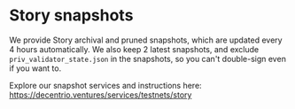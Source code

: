 # Story snapshots
We provide Story archival and pruned snapshots, which are updated every 4 hours automatically. We also keep 2 latest snapshots, and exclude `priv_validator_state.json` in the snapshots, so you can't double-sign even if you want to.

Explore our snapshot services and instructions here: https://decentrio.ventures/services/testnets/story